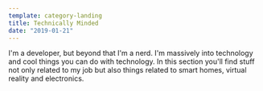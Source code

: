 ```yaml
---
template: category-landing
title: Technically Minded
date: "2019-01-21"
---
```


I'm a developer, but beyond that I'm a nerd. I'm massively into technology and cool things you can do with technology. In this section you'll find stuff not only related to my job but also things related to smart homes, virtual reality and electronics.